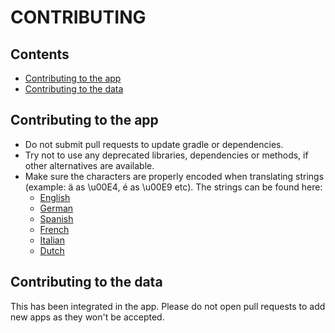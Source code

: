 # CONTRIBUTING


## Contents
- [Contributing to the app](#contributing-to-the-app)
- [Contributing to the data](#contributing-to-the-data)


## Contributing to the app
- Do not submit pull requests to update gradle or dependencies.
- Try not to use any deprecated libraries, dependencies or methods, if other alternatives are available.
- Make sure the characters are properly encoded when translating strings (example: ä as \u00E4, é as \u00E9 etc).
  The strings can be found here:
    - [English](https://github.com/techlore/Plexus-app/blob/main/app/src/main/res/values/strings.xml)
    - [German](https://github.com/techlore/Plexus-app/blob/main/app/src/main/res/values-de/strings.xml)
    - [Spanish](https://github.com/techlore/Plexus-app/blob/main/app/src/main/res/values-es/strings.xml)
    - [French](https://github.com/techlore/Plexus-app/blob/main/app/src/main/res/values-fr/strings.xml)
    - [Italian](https://github.com/techlore/Plexus-app/blob/main/app/src/main/res/values-it/strings.xml)
    - [Dutch](https://github.com/techlore/Plexus-app/blob/main/app/src/main/res/values-nl/strings.xml)


## Contributing to the data
This has been integrated in the app. Please do not open pull requests to add new apps as they won't be accepted.
